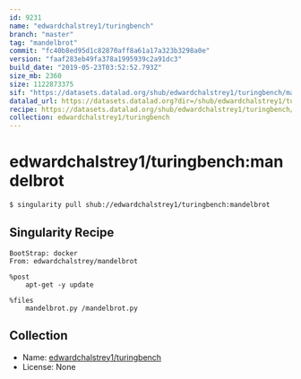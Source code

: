 ```yaml
---
id: 9231
name: "edwardchalstrey1/turingbench"
branch: "master"
tag: "mandelbrot"
commit: "fc40b8ed95d1c82870aff8a61a17a323b3298a0e"
version: "faaf283eb49fa378a1995939c2a91dc3"
build_date: "2019-05-23T03:52:52.793Z"
size_mb: 2360
size: 1122873375
sif: "https://datasets.datalad.org/shub/edwardchalstrey1/turingbench/mandelbrot/2019-05-23-fc40b8ed-faaf283e/faaf283eb49fa378a1995939c2a91dc3.simg"
datalad_url: https://datasets.datalad.org?dir=/shub/edwardchalstrey1/turingbench/mandelbrot/2019-05-23-fc40b8ed-faaf283e/
recipe: https://datasets.datalad.org/shub/edwardchalstrey1/turingbench/mandelbrot/2019-05-23-fc40b8ed-faaf283e/Singularity
collection: edwardchalstrey1/turingbench
---
```


# edwardchalstrey1/turingbench:mandelbrot

```bash
$ singularity pull shub://edwardchalstrey1/turingbench:mandelbrot
```

## Singularity Recipe

```singularity
BootStrap: docker 
From: edwardchalstrey/mandelbrot

%post
    apt-get -y update

%files      
    mandelbrot.py /mandelbrot.py
```

## Collection

 - Name: [edwardchalstrey1/turingbench](https://github.com/edwardchalstrey1/turingbench)
 - License: None

